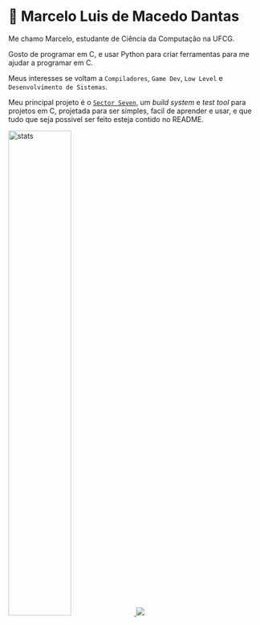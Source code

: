 # 🐪 Marcelo Luis de Macedo Dantas
Me chamo Marcelo, estudante de Ciência da Computação na UFCG.

Gosto de programar em C, e usar Python para criar ferramentas para me ajudar a programar em C.

Meus interesses se voltam a `Compiladores`, `Game Dev`, `Low Level` e `Desenvolvimento de Sistemas`. 

Meu principal projeto é o [`Sector Seven`](https://github.com/MarceloLuisDantas/Sector-Seven), um *build system* e *test tool* para projetos em C, projetada para ser simples, facil de aprender e usar, e que tudo que seja possivel ser feito esteja contido no README. 

<link rel="stylesheet" href="https://cdn.jsdelivr.net/gh/devicons/devicon@v2.15.1/devicon.min.css">

<a href="#">
  <img width="49.8%"  src="https://github-readme-stats.vercel.app/api?username=MarceloLuisDantas&show_icons=true&theme=github_dark&rank_icon=github&hide_border=true" alt="stats" />
  <img src="https://github-readme-stats.vercel.app/api/top-langs/?username=MarceloLuisDantas&layout=compact&theme=github_dark&hide_border=true&hide=Jupyter%20Notebook" />
</a>

<a href="#">

</a>
